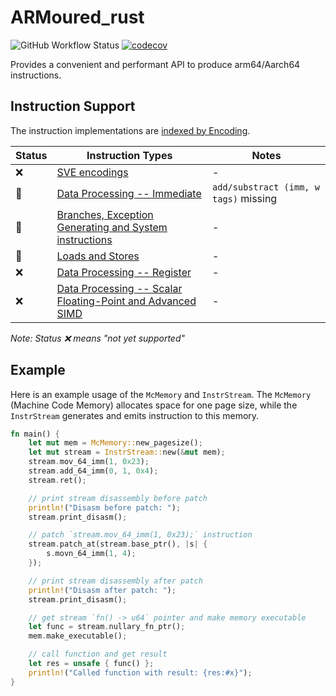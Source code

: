 # ARMoured_rust

![GitHub Workflow Status](https://img.shields.io/github/actions/workflow/status/jozott00/armoured_rust/tests.yml?logo=github&label=tests)
[![codecov](https://codecov.io/gh/Jozott00/ARMoured_rust/branch/main/graph/badge.svg?token=G3ZKEBKPEV)](https://codecov.io/gh/Jozott00/ARMoured_rust)

Provides a convenient and performant API to produce arm64/Aarch64 instructions.

## Instruction Support

The instruction implementations
are [indexed by Encoding](https://developer.arm.com/documentation/ddi0596/2021-12/Index-by-Encoding).

| Status | Instruction Types                                                                                                                                                                                          | Notes                               |
|--------|------------------------------------------------------------------------------------------------------------------------------------------------------------------------------------------------------------|-------------------------------------|
| ❌      | [SVE encodings](https://developer.arm.com/documentation/ddi0596/2021-12/Index-by-Encoding/SVE-encodings?lang=en)                                                                                           | -                                   |
| 🚧     | [Data Processing -- Immediate](https://developer.arm.com/documentation/ddi0596/2021-12/Index-by-Encoding/Data-Processing----Immediate?lang=en)                                                             | `add/substract (imm, w tags)` missing |
| 🚧     | [Branches, Exception Generating and System instructions](https://developer.arm.com/documentation/ddi0596/2021-12/Index-by-Encoding/Branches--Exception-Generating-and-System-instructions?lang=en)         | -                                   |
| 🚧     | [Loads and Stores](https://developer.arm.com/documentation/ddi0596/2021-12/Index-by-Encoding/Loads-and-Stores?lang=en)                                                                                     | -                                   |
| ❌      | [Data Processing -- Register](https://developer.arm.com/documentation/ddi0596/2021-12/Index-by-Encoding/Data-Processing----Register?lang=en)                                                               | -                                   |
| ❌      | [Data Processing -- Scalar Floating-Point and Advanced SIMD](https://developer.arm.com/documentation/ddi0596/2021-12/Index-by-Encoding/Data-Processing----Scalar-Floating-Point-and-Advanced-SIMD?lang=en) | -                                   |

*Note: Status ❌ means "not yet supported"*

## Example

Here is an example usage of the `McMemory` and `InstrStream`. The `McMemory` (Machine Code Memory) allocates space for
one page size, while the `InstrStream` generates and emits instruction to this memory.

```rust
fn main() {
    let mut mem = McMemory::new_pagesize();
    let mut stream = InstrStream::new(&mut mem);
    stream.mov_64_imm(1, 0x23);
    stream.add_64_imm(0, 1, 0x4);
    stream.ret();

    // print stream disassembly before patch
    println!("Disasm before patch: ");
    stream.print_disasm();

    // patch `stream.mov_64_imm(1, 0x23);` instruction
    stream.patch_at(stream.base_ptr(), |s| {
        s.movn_64_imm(1, 4);
    });

    // print stream disassembly after patch
    println!("Disasm after patch: ");
    stream.print_disasm();

    // get stream `fn() -> u64` pointer and make memory executable 
    let func = stream.nullary_fn_ptr();
    mem.make_executable();

    // call function and get result
    let res = unsafe { func() };
    println!("Called function with result: {res:#x}");
}
```